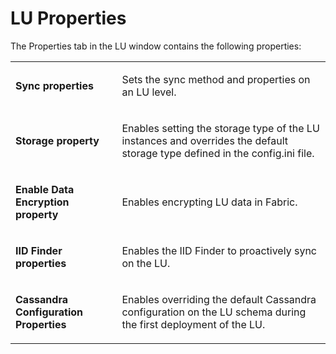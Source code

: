 # LU Properties

The Properties tab in the LU window contains the following properties:

<table>
<tbody>
<tr>
<td width="236">
<p><strong>Sync properties</strong></p>
</td>
<td width="368">
<p>Sets the sync method and properties on an LU level.</p>
</td>
</tr>
<tr>
<td width="236">
<p><strong>Storage property</strong></p>
</td>
<td width="368">
<p>Enables setting the storage type of the LU instances and overrides the default storage type defined in the config.ini file.</p>
</td>
</tr>
<tr>
<td width="236">
<p><strong>Enable Data Encryption property</strong></p>
</td>
<td width="368">
<p>Enables encrypting LU data in Fabric.</p>
</td>
</tr>
<tr>
<td width="200">
<p><strong>IID Finder properties</strong></p>
</td>
<td width="700">
<p>Enables the IID Finder to proactively sync on the LU.</p>
</td>
</tr>
<tr>
<td width="236">
<p><strong>Cassandra Configuration Properties</strong><strong>&nbsp;</strong></p>
</td>
<td width="368">
<p>Enables overriding the default Cassandra configuration on the LU schema during the first deployment of the LU.</p>
</td>
</tr>
</tbody>
</table>


